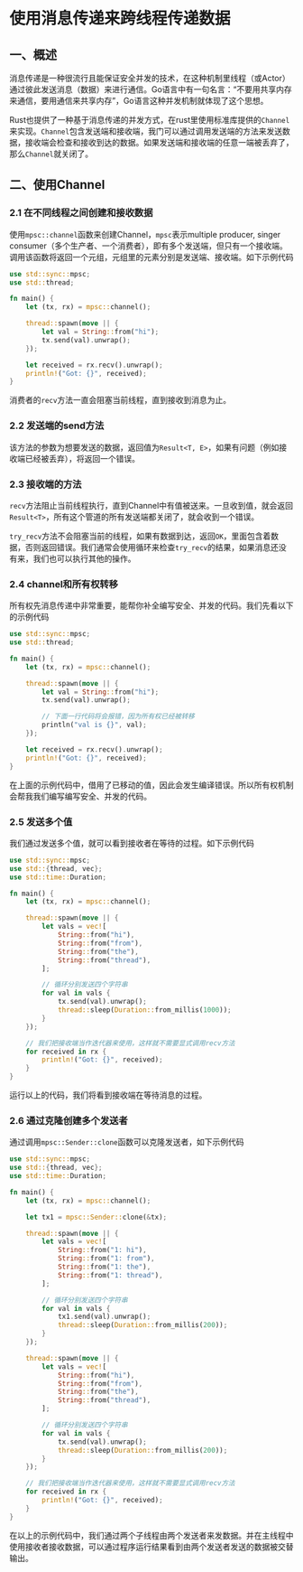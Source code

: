 # 使用消息传递来跨线程传递数据

## 一、概述

消息传递是一种很流行且能保证安全并发的技术，在这种机制里线程（或Actor）通过彼此发送消息（数据）来进行通信。Go语言中有一句名言：“不要用共享内存来通信，要用通信来共享内存”，Go语言这种并发机制就体现了这个思想。

Rust也提供了一种基于消息传递的并发方式，在rust里使用标准库提供的`Channel`来实现。`Channel`包含发送端和接收端，我门可以通过调用发送端的方法来发送数据，接收端会检查和接收到达的数据。如果发送端和接收端的任意一端被丢弃了，那么`Channel`就关闭了。

## 二、使用Channel

### 2.1 在不同线程之间创建和接收数据

使用`mpsc::channel`函数来创建Channel，`mpsc`表示multiple producer, singer consumer（多个生产者、一个消费者），即有多个发送端，但只有一个接收端。调用该函数将返回一个元组，元组里的元素分别是发送端、接收端。如下示例代码

```rust
use std::sync::mpsc;
use std::thread;

fn main() {
    let (tx, rx) = mpsc::channel();

    thread::spawn(move || {
        let val = String::from("hi");
        tx.send(val).unwrap();
    });

    let received = rx.recv().unwrap();
    println!("Got: {}", received);
}
```

消费者的`recv`方法一直会阻塞当前线程，直到接收到消息为止。

### 2.2 发送端的send方法

该方法的参数为想要发送的数据，返回值为`Result<T, E>`，如果有问题（例如接收端已经被丢弃），将返回一个错误。

### 2.3 接收端的方法

`recv`方法阻止当前线程执行，直到Channel中有值被送来。一旦收到值，就会返回`Result<T>`，所有这个管道的所有发送端都关闭了，就会收到一个错误。

`try_recv`方法不会阻塞当前的线程，如果有数据到达，返回`OK`，里面包含着数据，否则返回错误。我们通常会使用循环来检查`try_recv`的结果，如果消息还没有来，我们也可以执行其他的操作。

### 2.4 channel和所有权转移

所有权先消息传递中非常重要，能帮你补全编写安全、并发的代码。我们先看以下的示例代码

```rust
use std::sync::mpsc;
use std::thread;

fn main() {
    let (tx, rx) = mpsc::channel();

    thread::spawn(move || {
        let val = String::from("hi");
        tx.send(val).unwrap();

        // 下面一行代码将会报错，因为所有权已经被转移
        println("val is {}", val);
    });

    let received = rx.recv().unwrap();
    println!("Got: {}", received);
}
```

在上面的示例代码中，借用了已移动的值，因此会发生编译错误。所以所有权机制会帮我我们编写编写安全、并发的代码。

### 2.5 发送多个值

我们通过发送多个值，就可以看到接收者在等待的过程。如下示例代码

```rust
use std::sync::mpsc;
use std::{thread, vec};
use std::time::Duration;

fn main() {
    let (tx, rx) = mpsc::channel();

    thread::spawn(move || {
        let vals = vec![
            String::from("hi"),
            String::from("from"),
            String::from("the"),
            String::from("thread"),
        ];

        // 循环分别发送四个字符串
        for val in vals {
            tx.send(val).unwrap();
            thread::sleep(Duration::from_millis(1000));
        }
    });

    // 我们把接收端当作迭代器来使用，这样就不需要显式调用recv方法
    for received in rx {
        println!("Got: {}", received);
    }
}
```

运行以上的代码，我们将看到接收端在等待消息的过程。

### 2.6 通过克隆创建多个发送者

通过调用`mpsc::Sender::clone`函数可以克隆发送者，如下示例代码

```rust
use std::sync::mpsc;
use std::{thread, vec};
use std::time::Duration;

fn main() {
    let (tx, rx) = mpsc::channel();

    let tx1 = mpsc::Sender::clone(&tx);

    thread::spawn(move || {
        let vals = vec![
            String::from("1: hi"),
            String::from("1: from"),
            String::from("1: the"),
            String::from("1: thread"),
        ];

        // 循环分别发送四个字符串
        for val in vals {
            tx1.send(val).unwrap();
            thread::sleep(Duration::from_millis(200));
        }
    });

    thread::spawn(move || {
        let vals = vec![
            String::from("hi"),
            String::from("from"),
            String::from("the"),
            String::from("thread"),
        ];

        // 循环分别发送四个字符串
        for val in vals {
            tx.send(val).unwrap();
            thread::sleep(Duration::from_millis(200));
        }
    });

    // 我们把接收端当作迭代器来使用，这样就不需要显式调用recv方法
    for received in rx {
        println!("Got: {}", received);
    }
}
```

在以上的示例代码中，我们通过两个子线程由两个发送者来发数据。并在主线程中使用接收者接收数据，可以通过程序运行结果看到由两个发送者发送的数据被交替输出。
